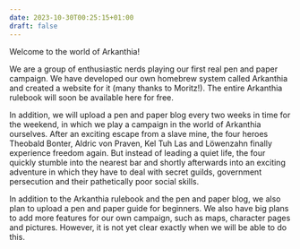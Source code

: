 ```yaml
---
date: 2023-10-30T00:25:15+01:00
draft: false
---
```


Welcome to the world of Arkanthia!

We are a group of enthusiastic nerds playing our first real pen and paper campaign. We have developed our own homebrew system called Arkanthia and created a website for it (many thanks to Moritz!). The entire Arkanthia rulebook will soon be available here for free.

In addition, we will upload a pen and paper blog every two weeks in time for the weekend, in which we play a campaign in the world of Arkanthia ourselves. After an exciting escape from a slave mine, the four heroes Theobald Bonter, Aldric von Praven, Kel Tuh Las and Löwenzahn finally experience freedom again. But instead of leading a quiet life, the four quickly stumble into the nearest bar and shortly afterwards into an exciting adventure in which they have to deal with secret guilds, government persecution and their pathetically poor social skills.

In addition to the Arkanthia rulebook and the pen and paper blog, we also plan to upload a pen and paper guide for beginners. We also have big plans to add more features for our own campaign, such as maps, character pages and pictures. However, it is not yet clear exactly when we will be able to do this.
